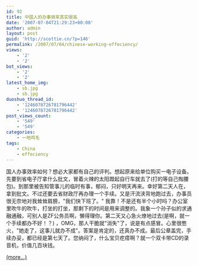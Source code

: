 ```yaml
---
id: 92
title: 中国人的办事效率其实很高
date: '2007-07-04T21:29:23+00:00'
author: admin
layout: post
guid: 'http://scottie.cn/?p=146'
permalink: /2007/07/04/chinese-working-effeciency/
views:
    - '2'
    - '2'
bot_views:
    - '2'
    - '2'
latest_home_img:
    - sb.jpg
    - sb.jpg
duoshuo_thread_id:
    - '1246078726781796442'
    - '1246078726781796442'
post_views_count:
    - '549'
    - '549'
categories:
    - 一地鸡毛
tags:
    - China
    - effeciency
---
```


国人办事效率如何？想必大家都有自己的评判。想起原来给单位购买一电子设备。先要到省电子厅拿什么批文，冒着火辣的太阳蹬起自行车就去了(打的等自己掏腰包)。到那里被告知管事儿的临时有事，郁闷，只好明天再来。幸好第二天人在，拿到批文。不过还要去省财政厅再办理一个手续。又是汗流浃背地跑过去，办事员很无奈地对我耸耸肩膀，"我们快下班了。" 我靠！不是还有半个小时吗？办公室里吹牛的吹牛，打坐的打坐，那剩下的时间是用来调整的。我象一个孙子似的求通融通融，可别人是ZF公务员啊，懒得理你。第二天又心急火燎地过去(是啊，就一个手续都办不好！？) ，OMG，那人干脆就"消失"了，说是有点感冒。心里很憋火，"她走了，这事儿就办不成"。答案是肯定的，还真办不成。最后公章盖完，手续办妥，都已经是第七天了。您纳闷了，什么宝贝疙瘩啊？就一个双卡带CD的录音机，价值几百块钱。

 [<span aria-label="Continue reading 中国人的办事效率其实很高">(more…)</span>](http://farbank.net/2007/07/04/chinese-working-effeciency/#more-92)